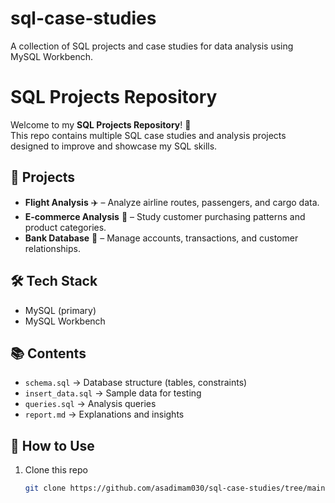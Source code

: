 # sql-case-studies
A collection of SQL projects and case studies for data analysis using MySQL Workbench.

# SQL Projects Repository

Welcome to my **SQL Projects Repository**! 🚀  
This repo contains multiple SQL case studies and analysis projects designed to improve and showcase my SQL skills.

## 📂 Projects
- **Flight Analysis** ✈️ – Analyze airline routes, passengers, and cargo data.
- **E-commerce Analysis** 🛒 – Study customer purchasing patterns and product categories.
- **Bank Database** 🏦 – Manage accounts, transactions, and customer relationships.

## 🛠️ Tech Stack
- MySQL (primary)
- MySQL Workbench

## 📚 Contents
- `schema.sql` → Database structure (tables, constraints)
- `insert_data.sql` → Sample data for testing
- `queries.sql` → Analysis queries
- `report.md` → Explanations and insights

## 🔗 How to Use
1. Clone this repo  
   ```bash
   git clone https://github.com/asadimam030/sql-case-studies/tree/main
